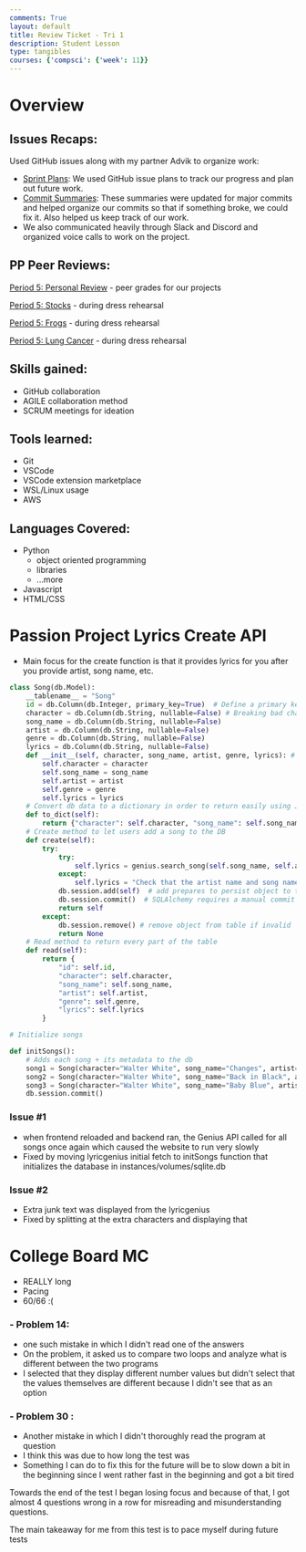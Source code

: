 ```yaml
---
comments: True
layout: default
title: Review Ticket - Tri 1
description: Student Lesson
type: tangibles
courses: {'compsci': {'week': 11}}
---
```


# Overview

## Issues Recaps:
Used GitHub issues along with my partner Advik to organize work:
- [Sprint Plans](https://github.com/APCSP-RAGS/awsRAGS_flask/issues/2): We used GitHub issue plans to track our progress and plan out future work.
- [Commit Summaries](https://github.com/APCSP-RAGS/awsRAGS_flask/issues/3): These summaries were updated for major commits and helped organize our commits so that if something broke, we could fix it. Also helped us keep track of our work. 
- We also communicated heavily through Slack and Discord and organized voice calls to work on the project.

## PP Peer Reviews:
[Period 5: Personal Review](https://github.com/APCSP-RAGS/pp-frontend/issues/6) - peer grades for our projects

[Period 5: Stocks](https://github.com/Imaad08/stocksFrontend/issues/1#issuecomment-1795851980) - during dress rehearsal

[Period 5: Frogs](https://github.com/IshanCornick/FrontendRepo/issues/1#issuecomment-1795546656) - during dress rehearsal


[Period 5: Lung Cancer](https://github.com/EshikaP1/frontend/issues/1#issuecomment-1795573532) - during dress rehearsal

## Skills gained:
- GitHub collaboration
- AGILE collaboration method
- SCRUM meetings for ideation

## Tools learned:
- Git
- VSCode
- VSCode extension marketplace
- WSL/Linux usage
- AWS

## Languages Covered:
- Python
  - object oriented programming
  - libraries
  - ...more
- Javascript
- HTML/CSS


# Passion Project Lyrics Create API

- Main focus for the create function is that it provides lyrics for you after you provide artist, song name, etc.

``` python
class Song(db.Model):
    __tablename__ = "Song"
    id = db.Column(db.Integer, primary_key=True)  # Define a primary key column
    character = db.Column(db.String, nullable=False) # Breaking bad character
    song_name = db.Column(db.String, nullable=False)
    artist = db.Column(db.String, nullable=False)
    genre = db.Column(db.String, nullable=False)
    lyrics = db.Column(db.String, nullable=False)
    def __init__(self, character, song_name, artist, genre, lyrics): # Constructer 
        self.character = character
        self.song_name = song_name
        self.artist = artist
        self.genre = genre
        self.lyrics = lyrics
    # Convert db data to a dictionary in order to return easily using JSON
    def to_dict(self):
        return {"character": self.character, "song_name": self.song_name, "artist": self.artist, "genre": self.genre, "lyrics": self.lyrics}
    # Create method to let users add a song to the DB
    def create(self):
        try:
            try:
                self.lyrics = genius.search_song(self.song_name, self.artist).lyrics.split("Lyrics")[1]
            except:
                self.lyrics = "Check that the artist name and song name are spelled correctly"
            db.session.add(self)  # add prepares to persist object to table
            db.session.commit()  # SQLAlchemy requires a manual commit
            return self
        except: 
            db.session.remove() # remove object from table if invalid
            return None
    # Read method to return every part of the table
    def read(self):
        return {
            "id": self.id,
            "character": self.character,
            "song_name": self.song_name,
            "artist": self.artist,
            "genre": self.genre,
            "lyrics": self.lyrics
        }

# Initialize songs

def initSongs():
    # Adds each song + its metadata to the db
    song1 = Song(character="Walter White", song_name="Changes", artist="David Bowie", genre="Art Pop", lyrics=genius.search_song("Changes", "David Bowie").lyrics.split("Lyrics")[1]); db.session.add(song1)#replace with real data
    song2 = Song(character="Walter White", song_name="Back in Black", artist="AC/DC", genre="Hard Rock", lyrics=genius.search_song("Back in Black", "AC/DC").lyrics.split("Lyrics")[1]); db.session.add(song2)
    song3 = Song(character="Walter White", song_name="Baby Blue", artist="Badfinger", genre="Rock", lyrics=genius.search_song("Baby Blue", "Badfinger").lyrics.split("Lyrics")[1]); db.session.add(song3)
    db.session.commit()
```

### Issue #1
- when frontend reloaded and backend ran, the Genius API called for all songs once again which caused the website to run very slowly
- Fixed by moving lyricgenius initial fetch to initSongs function that initializes the database in instances/volumes/sqlite.db

### Issue #2
- Extra junk text was displayed from the lyricgenius 
- Fixed by splitting at the extra characters and displaying that

# College Board MC
- REALLY long
- Pacing
- 60/66 :(

### - Problem 14:
- one such mistake in which I didn't read one of the answers
- On the problem, it asked us to compare two loops and analyze what is different between the two programs
- I selected that they display different number values but didn't select that the values themselves are different because I didn't see that as an option

### - Problem 30 :
- Another mistake in which I didn't thoroughly read the program at question
- I think this was due to how long the test was
- Something I can do to fix this for the future will be to slow down a bit in the beginning since I went rather fast in the beginning and got a bit tired

Towards the end of the test I began losing focus and because of that, I got almost 4 questions wrong in a row for misreading and misunderstanding questions.

The main takeaway for me from this test is to pace myself during future tests